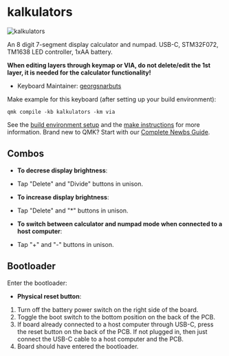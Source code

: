 # kalkulators

![kalkulators](https://i.imgur.com/hodQbV1.jpeg)

An 8 digit 7-segment display calculator and numpad. 
USB-C, STM32F072, TM1638 LED controller, 1xAA battery.

**When editing layers through keymap or VIA, do not delete/edit the 1st layer, it is needed for the calculator functionality!**

* Keyboard Maintainer: [georgsnarbuts](https://github.com/georgsnarbuts)

Make example for this keyboard (after setting up your build environment):

    qmk compile -kb kalkulators -km via

See the [build environment setup](https://docs.qmk.fm/#/getting_started_build_tools) and the [make instructions](https://docs.qmk.fm/#/getting_started_make_guide) for more information. Brand new to QMK? Start with our [Complete Newbs Guide](https://docs.qmk.fm/#/newbs).

## Combos

* **To decrese display brightness**: 

- Tap "Delete" and "Divide" buttons in unison.

* **To increase display brightness**: 

- Tap "Delete" and "*" buttons in unison.

* **To switch between calculator and numpad mode when connected to a host computer**: 

- Tap "+" and "-" buttons in unison.

## Bootloader

Enter the bootloader:

* **Physical reset button**:

1) Turn off the battery power switch on the right side of the board.
2) Toggle the boot switch to the bottom position on the back of the PCB.
3) If board already connected to a host computer through USB-C, press the reset button on the back of the PCB. If not plugged in, then just connect the USB-C cable to a host computer and the PCB.
4) Board should have entered the bootloader.

